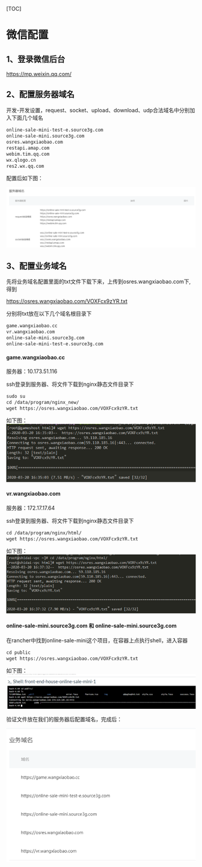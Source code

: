 [TOC]

# 微信配置

## 1、登录微信后台
https://mp.weixin.qq.com/

## 2、配置服务器域名

开发-开发设置，request、socket、upload、download、udp合法域名中分别加入下面几个域名

```vuejs
online-sale-mini-test-e.source3g.com
online-sale-mini.source3g.com
osres.wangxiaobao.com
restapi.amap.com
webim.tim.qq.com
wx.qlogo.cn
res2.wx.qq.com
```
配置后如下图：

![avatar](online-sale/1.png)

## 3、配置业务域名

先将业务域名配置里面的txt文件下载下来，上传到osres.wangxiaobao.com下,得到

https://osres.wangxiaobao.com/VOXFcx9zYR.txt

分别将txt放在以下几个域名根目录下
```
game.wangxiaobao.cc
vr.wangxiaobao.com
online-sale-mini.source3g.com
online-sale-mini-test-e.source3g.com
```

#### game.wangxiaobao.cc 
服务器：10.173.51.116

ssh登录到服务器、将文件下载到nginx静态文件目录下
```
sudo su
cd /data/program/nginx_new/
wget https://osres.wangxiaobao.com/VOXFcx9zYR.txt
```
如下图：
![avatar](online-sale/2.png)


#### vr.wangxiaobao.com

服务器：172.17.17.64

ssh登录到服务器、将文件下载到nginx静态文件目录下

```
cd /data/program/nginx/html/
wget https://osres.wangxiaobao.com/VOXFcx9zYR.txt
```
如下图：
![avatar](online-sale/3.png)


#### online-sale-mini.source3g.com 和 online-sale-mini.source3g.com

在rancher中找到online-sale-mini这个项目，在容器上点执行shell，进入容器

```
cd public
wget https://osres.wangxiaobao.com/VOXFcx9zYR.txt
```
如下图：
![avatar](online-sale/4.png)

验证文件放在我们的服务器后配置域名，完成后：

![avatar](online-sale/5.png)
